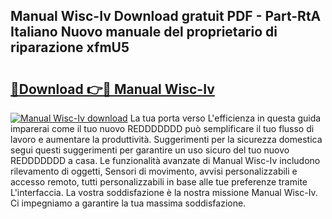 ## Manual Wisc-Iv Download gratuit PDF - Part-RtA Italiano Nuovo manuale del proprietario di riparazione xfmU5

# <h2><a href="http://dfgbrvx.blite.top/?on=Manual+Wisc-Iv">🔗Download 👉🔴 Manual Wisc-Iv</a></h2>

[![Manual Wisc-Iv download](https://i.imgur.com/lujVjoI.png)](http://dfgbrvx.blite.top/?on=Manual+Wisc-Iv)
La tua porta verso L'efficienza in questa guida imparerai come il tuo nuovo REDDDDDDD può semplificare il tuo flusso di lavoro e aumentare la produttività. Suggerimenti per la sicurezza domestica segui questi suggerimenti per garantire un uso sicuro del tuo nuovo REDDDDDDD a casa. Le funzionalità avanzate di Manual Wisc-Iv includono rilevamento di oggetti, Sensori di movimento, avvisi personalizzabili e accesso remoto, tutti personalizzabili in base alle tue preferenze tramite L'interfaccia. La vostra soddisfazione è la nostra missione Manual Wisc-Iv. Ci impegniamo a garantire la tua massima soddisfazione.
